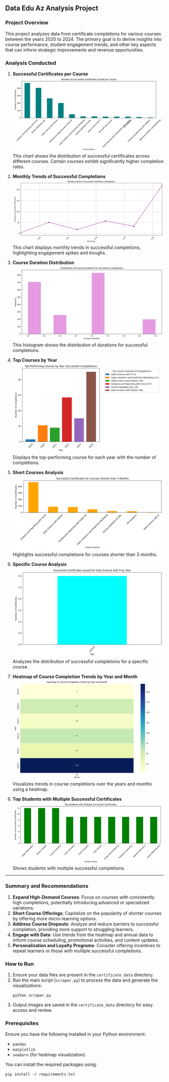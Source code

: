 ## Data Edu Az Analysis Project

### Project Overview

This project analyzes data from certificate completions for various courses between the years 2020 to 2024. The primary goal is to derive insights into course performance, student engagement trends, and other key aspects that can inform strategic improvements and revenue opportunities.

### Analysis Conducted

1. **Successful Certificates per Course**  
   ![Successful Certificates per Course](2024/certificate_data/successful_certificates_per_course.png)  
   This chart shows the distribution of successful certificates across different courses. Certain courses exhibit significantly higher completion rates.

2. **Monthly Trends of Successful Completions**  
   ![Monthly Trends of Successful Completions](2024/certificate_data/monthly_trends_successful_completions.png)  
   This chart displays monthly trends in successful completions, highlighting engagement spikes and troughs.

3. **Course Duration Distribution**  
   ![Course Duration Distribution](2024/certificate_data/duration_distribution.png)  
   This histogram shows the distribution of durations for successful completions.

4. **Top Courses by Year**  
   ![Top Courses by Year](2024/certificate_data/top_courses_by_year.png)  
   Displays the top-performing course for each year with the number of completions.

5. **Short Courses Analysis**  
   ![Short Courses Analysis](2024/certificate_data/short_courses_analysis.png)  
   Highlights successful completions for courses shorter than 3 months.

6. **Specific Course Analysis**  
   ![Specific Course Analysis](2024/certificate_data/specific_course_analysis.png)  
   Analyzes the distribution of successful completions for a specific course.

7. **Heatmap of Course Completion Trends by Year and Month**  
   ![Heatmap of Course Completion Trends](2024/certificate_data/heatmap_completion_trends.png)  
   Visualizes trends in course completions over the years and months using a heatmap.

8. **Top Students with Multiple Successful Certificates**  
   ![Top Students with Multiple Successful Certificates](2024/certificate_data/top_students_multiple_certificates.png)  
   Shows students with multiple successful completions.

---

### Summary and Recommendations

1. **Expand High-Demand Courses**: Focus on courses with consistently high completions, potentially introducing advanced or specialized variations.
2. **Short Course Offerings**: Capitalize on the popularity of shorter courses by offering more micro-learning options.
3. **Address Course Dropouts**: Analyze and reduce barriers to successful completion, providing more support to struggling learners.
4. **Engage with Data**: Use trends from the heatmap and annual data to inform course scheduling, promotional activities, and content updates.
5. **Personalization and Loyalty Programs**: Consider offering incentives to repeat learners or those with multiple successful completions.

### How to Run

1. Ensure your data files are present in the `certificate_data` directory.
2. Run the main script (`scraper.py`) to process the data and generate the visualizations:
   ```
   python scraper.py
   ```
3. Output images are saved in the `certificate_data` directory for easy access and review.

### Prerequisites

Ensure you have the following installed in your Python environment:
- `pandas`
- `matplotlib`
- `seaborn` (for heatmap visualization)

You can install the required packages using:
```
pip install -r requirements.txt
```